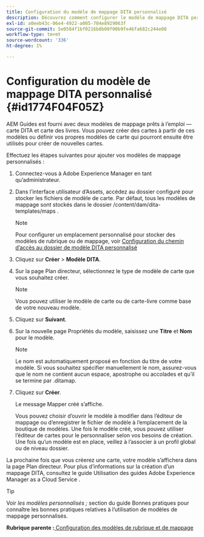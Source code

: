 ```yaml
---
title: Configuration du modèle de mappage DITA personnalisé
description: Découvrez comment configurer le modèle de mappage DITA personnalisé
exl-id: a0eeb43c-06e4-4922-a005-704e8929063f
source-git-commit: 5e0584f1bf0216b8b00f00b9fe46fa682c244e08
workflow-type: tm+mt
source-wordcount: '336'
ht-degree: 1%

---
```


# Configuration du modèle de mappage DITA personnalisé {#id1774F04F05Z}

AEM Guides est fourni avec deux modèles de mappage prêts à l’emploi — carte DITA et carte des livres. Vous pouvez créer des cartes à partir de ces modèles ou définir vos propres modèles de carte qui pourront ensuite être utilisés pour créer de nouvelles cartes.

Effectuez les étapes suivantes pour ajouter vos modèles de mappage personnalisés :

1. Connectez-vous à Adobe Experience Manager en tant qu’administrateur.

1. Dans l’interface utilisateur d’Assets, accédez au dossier configuré pour stocker les fichiers de modèle de carte. Par défaut, tous les modèles de mappage sont stockés dans le dossier /content/dam/dita-templates/maps .

   >[!NOTE]
   >
   > Pour configurer un emplacement personnalisé pour stocker des modèles de rubrique ou de mappage, voir [Configuration du chemin d’accès au dossier de modèle DITA personnalisé](conf-template-tags-custom-dita-topic-template.md#id191LCF0095Z)

1. Cliquez sur **Créer** \> **Modèle DITA**.

1. Sur la page Plan directeur, sélectionnez le type de modèle de carte que vous souhaitez créer.

   >[!NOTE]
   >
   > Vous pouvez utiliser le modèle de carte ou de carte-livre comme base de votre nouveau modèle.

1. Cliquez sur **Suivant**.

1. Sur la nouvelle page Propriétés du modèle, saisissez une **Titre** et **Nom** pour le modèle.

   >[!NOTE]
   >
   > Le nom est automatiquement proposé en fonction du titre de votre modèle. Si vous souhaitez spécifier manuellement le nom, assurez-vous que le nom ne contient aucun espace, apostrophe ou accolades et qu’il se termine par .ditamap.

1. Cliquez sur **Créer**.

   Le message Mapper créé s’affiche.

   Vous pouvez choisir d’ouvrir le modèle à modifier dans l’éditeur de mappage ou d’enregistrer le fichier de modèle à l’emplacement de la boutique de modèles. Une fois le modèle créé, vous pouvez utiliser l’éditeur de cartes pour le personnaliser selon vos besoins de création. Une fois qu’un modèle est en place, veillez à l’associer à un profil global ou de niveau dossier.


La prochaine fois que vous créerez une carte, votre modèle s’affichera dans la page Plan directeur. Pour plus d’informations sur la création d’un mappage DITA, consultez le guide Utilisation des guides Adobe Experience Manager as a Cloud Service .

>[!TIP]
>
> Voir *les modèles personnalisés ;* section du guide Bonnes pratiques pour connaître les bonnes pratiques relatives à l’utilisation de modèles de mappage personnalisés.

**Rubrique parente :**[ Configuration des modèles de rubrique et de mappage](conf-template-tags.md)
